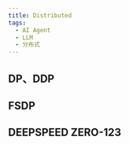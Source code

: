 ```yaml
---
title: Distributed
tags:
  - AI Agent
  - LLM
  - 分布式
---
```


## DP、DDP
## FSDP
## DEEPSPEED ZERO-123

